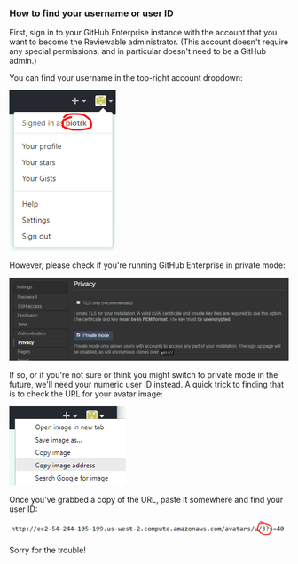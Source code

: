 ### How to find your username or user ID

First, sign in to your GitHub Enterprise instance with the account that you want to become the Reviewable administrator.  (This account doesn't require any special permissions, and in particular doesn't need to be a GitHub admin.)

You can find your username in the top-right account dropdown:

![account dropdown](images/ghe_username.png)

However, please check if you're running GitHub Enterprise in private mode:

![private mode setting](images/ghe_private_mode.png)

If so, or if you're not sure or think you might switch to private mode in the future, we'll need your numeric user ID instead.  A quick trick to finding that is to check the URL for your avatar image:

![account dropdown](images/ghe_userid_copy.png)

Once you've grabbed a copy of the URL, paste it somewhere and find your user ID:

![account dropdown](images/ghe_userid_url.png)

Sorry for the trouble!
